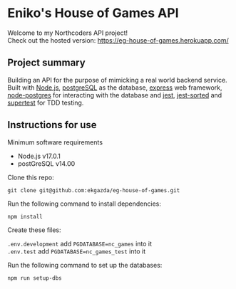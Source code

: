 # Eniko's House of Games API

Welcome to my Northcoders API project!\
Check out the hosted version: https://eg-house-of-games.herokuapp.com/

## Project summary

Building an API for the purpose of mimicking a real world backend service. 
Built with [Node.js](https://nodejs.org/en/), [postgreSQL](https://www.postgresql.org/) as the database, [express](https://expressjs.com/) web framework, [node-postgres](https://node-postgres.com/) for interacting with the database and [jest](https://jestjs.io/), [jest-sorted](https://www.npmjs.com/package/jest-sorted) and [supertest](https://www.npmjs.com/package/supertest) for TDD testing.

## Instructions for use

Minimum software requirements
- Node.js v17.0.1
- postGreSQL v14.00

Clone this repo:

`git clone git@github.com:ekgazda/eg-house-of-games.git`

Run the following command to install dependencies:

`npm install`

Create these files:

`.env.development` add `PGDATABASE=nc_games` into it\
`.env.test` add `PGDATABASE=nc_games_test` into it

Run the following command to set up the databases:

`npm run setup-dbs`
